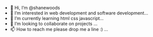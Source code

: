- 👋 Hi, I’m @shanewoods
- 👀 I’m interested in web development and software development...
- 🌱 I’m currently learning html css javascript...
- 💞️ I’m looking to collaborate on projects ...
- 📫 How to reach me please drop me a line :) ...

<!---
shanewoods/shanewoods is a ✨ special ✨ repository because its `README.md` (this file) appears on your GitHub profile.
You can click the Preview link to take a look at your changes.
--->
